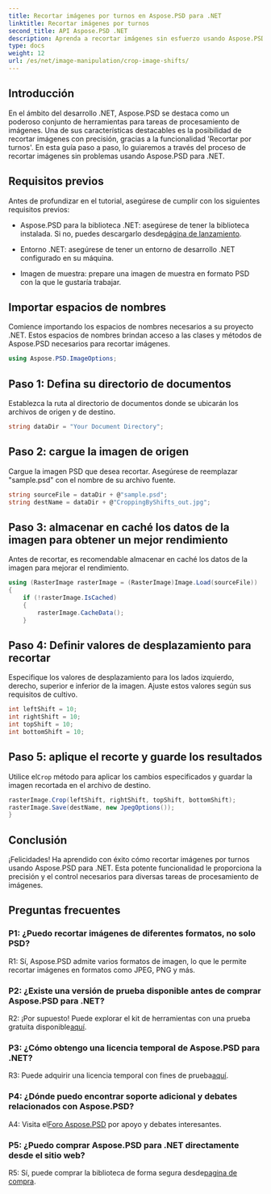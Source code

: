 ```yaml
---
title: Recortar imágenes por turnos en Aspose.PSD para .NET
linktitle: Recortar imágenes por turnos
second_title: API Aspose.PSD .NET
description: Aprenda a recortar imágenes sin esfuerzo usando Aspose.PSD para .NET. Siga nuestra guía paso a paso para realizar ajustes de imagen precisos.
type: docs
weight: 12
url: /es/net/image-manipulation/crop-image-shifts/
---
```

## Introducción

En el ámbito del desarrollo .NET, Aspose.PSD se destaca como un poderoso conjunto de herramientas para tareas de procesamiento de imágenes. Una de sus características destacables es la posibilidad de recortar imágenes con precisión, gracias a la funcionalidad 'Recortar por turnos'. En esta guía paso a paso, lo guiaremos a través del proceso de recortar imágenes sin problemas usando Aspose.PSD para .NET.

## Requisitos previos

Antes de profundizar en el tutorial, asegúrese de cumplir con los siguientes requisitos previos:

-  Aspose.PSD para la biblioteca .NET: asegúrese de tener la biblioteca instalada. Si no, puedes descargarlo desde[página de lanzamiento](https://releases.aspose.com/psd/net/).

- Entorno .NET: asegúrese de tener un entorno de desarrollo .NET configurado en su máquina.

- Imagen de muestra: prepare una imagen de muestra en formato PSD con la que le gustaría trabajar.

## Importar espacios de nombres

Comience importando los espacios de nombres necesarios a su proyecto .NET. Estos espacios de nombres brindan acceso a las clases y métodos de Aspose.PSD necesarios para recortar imágenes.

```csharp
using Aspose.PSD.ImageOptions;
```

## Paso 1: Defina su directorio de documentos

Establezca la ruta al directorio de documentos donde se ubicarán los archivos de origen y de destino.

```csharp
string dataDir = "Your Document Directory";
```

## Paso 2: cargue la imagen de origen

Cargue la imagen PSD que desea recortar. Asegúrese de reemplazar "sample.psd" con el nombre de su archivo fuente.

```csharp
string sourceFile = dataDir + @"sample.psd";
string destName = dataDir + @"CroppingByShifts_out.jpg";
```

## Paso 3: almacenar en caché los datos de la imagen para obtener un mejor rendimiento

Antes de recortar, es recomendable almacenar en caché los datos de la imagen para mejorar el rendimiento.

```csharp
using (RasterImage rasterImage = (RasterImage)Image.Load(sourceFile))
{
    if (!rasterImage.IsCached)
    {
        rasterImage.CacheData();
    }
```

## Paso 4: Definir valores de desplazamiento para recortar

Especifique los valores de desplazamiento para los lados izquierdo, derecho, superior e inferior de la imagen. Ajuste estos valores según sus requisitos de cultivo.

```csharp
int leftShift = 10;
int rightShift = 10;
int topShift = 10;
int bottomShift = 10;
```

## Paso 5: aplique el recorte y guarde los resultados

 Utilice el`Crop` método para aplicar los cambios especificados y guardar la imagen recortada en el archivo de destino.

```csharp
rasterImage.Crop(leftShift, rightShift, topShift, bottomShift);
rasterImage.Save(destName, new JpegOptions());
}
```

## Conclusión

¡Felicidades! Ha aprendido con éxito cómo recortar imágenes por turnos usando Aspose.PSD para .NET. Esta potente funcionalidad le proporciona la precisión y el control necesarios para diversas tareas de procesamiento de imágenes.

## Preguntas frecuentes

### P1: ¿Puedo recortar imágenes de diferentes formatos, no solo PSD?

R1: Sí, Aspose.PSD admite varios formatos de imagen, lo que le permite recortar imágenes en formatos como JPEG, PNG y más.

### P2: ¿Existe una versión de prueba disponible antes de comprar Aspose.PSD para .NET?

 R2: ¡Por supuesto! Puede explorar el kit de herramientas con una prueba gratuita disponible[aquí](https://releases.aspose.com/).

### P3: ¿Cómo obtengo una licencia temporal de Aspose.PSD para .NET?

 R3: Puede adquirir una licencia temporal con fines de prueba[aquí](https://purchase.aspose.com/temporary-license/).

### P4: ¿Dónde puedo encontrar soporte adicional y debates relacionados con Aspose.PSD?

 A4: Visita el[Foro Aspose.PSD](https://forum.aspose.com/c/psd/34) por apoyo y debates interesantes.

### P5: ¿Puedo comprar Aspose.PSD para .NET directamente desde el sitio web?

 R5: Sí, puede comprar la biblioteca de forma segura desde[pagina de compra](https://purchase.aspose.com/buy).
